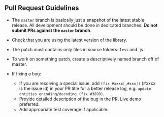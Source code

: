 ## Pull Request Guidelines

- The `master` branch is basically just a snapshot of the latest stable release. All development should be done in dedicated branches. **Do not submit PRs against the `master` branch.**

- Check that you are using the latest version of the library.

- The patch must contains only files in source folders: `less` and `js

- To work on something patch, create a descriptively named branch off of master.

- If fixing a bug:
  - If you are resolving a special issue, add `(fix #xxxx[,#xxx])` (#xxxx is the issue id) in your PR title for a better release log, e.g. `update entities encoding/decoding (fix #3899)`.
  - Provide detailed description of the bug in the PR. Live demo preferred.
  - Add appropriate test coverage if applicable.